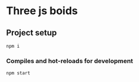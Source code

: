 # Three js boids

## Project setup
```
npm i
```

### Compiles and hot-reloads for development
```
npm start
```
